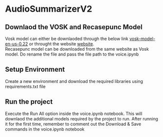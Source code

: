 # AudioSummarizerV2

## Downlaod the VOSK and Recasepunc Model
Vosk model can either be downlaoded through the below link
[vosk-model-en-us-0.22](https://alphacephei.com/vosk/models/vosk-model-en-us-0.22.zip)
or throught the website 
[website](https://alphacephei.com/vosk/models).<br>
Recasepunc model can be downloaded from the same website as Vosk model.
Do rename the file and pass the file path to the voice.ipynb




## Setup Environment
Create a new environment and download the required libraries using requirements.txt file

## Run the project
Execute the Run All option inside the voice.ipynb notebook.
This will downlaod the additional models required by the project to run.
After running it for the first time, remember to comment out the Download & Save commands in the voice.ipynb notebook


